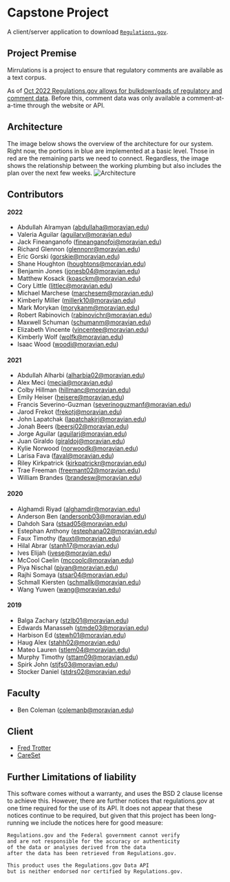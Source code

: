 # Capstone Project


A client/server application to download [`Regulations.gov`](https://www.regulations.gov/).

## Project Premise
Mirrulations is a project to ensure that regulatory comments are available as a text corpus.

As of [Oct 2022 Regulations.gov allows for bulkdownloads of regulatory and comment data](https://www.gsa.gov/blog/2022/10/27/bulk-data-download-is-here-on-regulationsgov). Before this, comment data was only available a comment-at-a-time through the website or API. 




## Architecture
The image below shows the overview of the architecture for our system. Right now, the portions in blue are implemented at a basic level. Those in red are the remaining parts we need to connect. Regardless, the image shows the relationship between the working plumbing but also includes the plan over the next few weeks.
![Architecture](Architecture.png)

## Contributors

#### 2022

* Abdullah Alramyan (abdullaha@moravian.edu)
* Valeria Aguilar (aguilarv@moravian.edu)
* Jack Fineanganofo (fineanganofoj@moravian.edu)
* Richard Glennon (glennonr@moravian.edu)
* Eric Gorski (gorskie@moravian.edu)
* Shane Houghton (houghtons@moravian.edu)
* Benjamin Jones (jonesb04@moravian.edu)
* Matthew Kosack (koasckm@moravian.edu)
* Cory Little (littlec@moravian.edu)
* Michael Marchese (marchesem@moravian.edu)
* Kimberly Miller (millerk10@moravian.edu)
* Mark Morykan (morykanm@moravian.edu)
* Robert Rabinovich (rabinovichr@moravian.edu)
* Maxwell Schuman (schumanm@moravian.edu)
* Elizabeth Vincente (vincentee@moravian.edu)
* Kimberly Wolf (wolfk@moravian.edu)
* Isaac Wood (woodi@moravian.edu)

#### 2021

* Abdullah Alharbi (alharbia02@moravian.edu)
* Alex Meci (mecia@moravian.edu)
* Colby Hillman (hillmanc@moravian.edu)
* Emily Heiser (heisere@moravian.edu)
* Francis Severino-Guzman (severinoguzmanf@moravian.edu)
* Jarod Frekot (frekotj@moravian.edu)
* John Lapatchak (lapatchakjrj@moravian.edu)
* Jonah Beers (beersj02@moravian.edu)
* Jorge Aguilar (aguilarj@moravian.edu)
* Juan Giraldo (giraldoj@moravian.edu)
* Kylie Norwood (norwoodk@moravian.edu)
* Larisa Fava (faval@moravian.edu)
* Riley Kirkpatrick (kirkpatrickr@moravian.edu)
* Trae Freeman (freemant02@moravian.edu)
* William Brandes (brandesw@moravian.edu)

#### 2020

* Alghamdi Riyad (alghamdir@moravian.edu)
* Anderson Ben (andersonb03@moravian.edu)
* Dahdoh Sara (stsad05@moravian.edu)
* Estephan Anthony (estephana02@moravian.edu)
* Faux Timothy (fauxt@moravian.edu)
* Hilal Abrar (stanh17@moravian.edu)
* Ives Elijah (ivese@moravian.edu)
* McCool Caelin (mccoolc@moravian.edu)
* Piya Nischal (piyan@moravian.edu)
* Rajhi Somaya (stsar04@moravian.edu)
* Schmall Kiersten (schmallk@moravian.edu)
* Wang Yuwen (wang@moravian.edu)

#### 2019

* Balga Zachary (stzlb01@moravian.edu) 
* Edwards Manasseh (stmde03@moravian.edu)
* Harbison Ed (stewh01@moravian.edu)
* Haug Alex (stahh02@moravian.edu)
* Mateo Lauren (stlem04@moravian.edu)
* Murphy Timothy (sttam09@moravian.edu)
* Spirk John (stjfs03@moravian.edu)
* Stocker Daniel (stdrs02@moravian.edu)

## Faculty
* Ben Coleman (colemanb@moravian.edu)

## Client
* [Fred Trotter](https://github.com/ftrotter)
* [CareSet](https://careset.com)

## Further Limitations of liability
This software comes without a warranty, and uses the BSD 2 clause license to achieve this. 
However, there are further notices that regulations.gov at one time required for the use of its API.
It does not appear that these notices continue to be required, but given that this project has been long-running we include the notices here for good measure: 

```
Regulations.gov and the Federal government cannot verify 
and are not responsible for the accuracy or authenticity 
of the data or analyses derived from the data 
after the data has been retrieved from Regulations.gov.
```

```
This product uses the Regulations.gov Data API 
but is neither endorsed nor certified by Regulations.gov.
```
